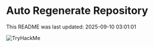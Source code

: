 # Auto Regenerate Repository

This README was last updated: 2025-09-10 03:01:01

 ![TryHackMe](https://tryhackme.com/badge/533634)